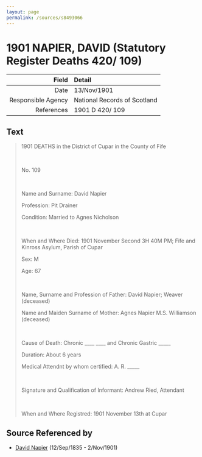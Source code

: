 ```yaml
---
layout: page
permalink: /sources/s8493066
---
```


# 1901 NAPIER, DAVID (Statutory Register Deaths 420/ 109)

Field | Detail
---:|:---
Date | 13/Nov/1901
Responsible Agency | National Records of Scotland
References | 1901 D 420/ 109

## Text

> 1901 DEATHS in the District of Cupar in the County of Fife
>
> <br/>
>
> No. 109
>
> <br/>
>
> Name and Surname: David Napier
>
> Profession: Pit Drainer
>
> Condition: Married to Agnes Nicholson
>
> <br/>
>
> When and Where Died: 1901 November Second 3H 40M PM; Fife and Kinross Asylum, Parish of Cupar
>
> Sex: M
>
> Age: 67
>
> <br/>
>
> Name, Surname and Profession of Father: David Napier; Weaver (deceased)
>
> Name and Maiden Surname of Mother: Agnes Napier M.S. Williamson (deceased)
>
> <br/>
>
> Cause of Death: Chronic ____ ____ and Chronic Gastric _____
>
> Duration: About 6 years
>
> Medical Attendnt by whom certified: A. R. _____
>
> <br/>
>
> Signature and Qualification of Informant: Andrew Ried, Attendant
>
> <br/>
>
> When and Where Registred: 1901 November 13th at Cupar
>

## Source Referenced by

* [David Napier](../people/@41697732@-david-napier-b1835-9-12-d1901-11-2.md) (12/Sep/1835 - 2/Nov/1901)
